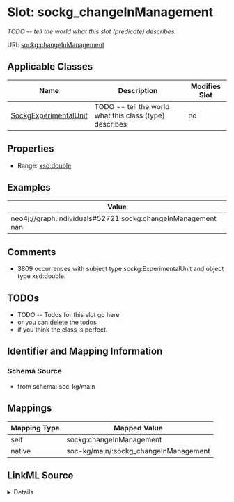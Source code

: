 

# Slot: sockg_changeInManagement


_TODO -- tell the world what this slot (predicate) describes._





URI: [sockg:changeInManagement](http://www.semanticweb.org/sockg/ontologies/2024/0/soil-carbon-ontology/changeInManagement)



<!-- no inheritance hierarchy -->





## Applicable Classes

| Name | Description | Modifies Slot |
| --- | --- | --- |
| [SockgExperimentalUnit](../classes/SockgExperimentalUnit.md) | TODO -- tell the world what this class (type) describes |  no  |







## Properties

* Range: [xsd:double](http://www.w3.org/2001/XMLSchema#double)






## Examples

| Value |
| --- |
| neo4j://graph.individuals#52721 sockg:changeInManagement nan |

## Comments

* 3809 occurrences with subject type sockg:ExperimentalUnit and object type xsd:double.

## TODOs

* TODO -- Todos for this slot go here
* or you can delete the todos
* if you think the class is perfect.

## Identifier and Mapping Information







### Schema Source


* from schema: soc-kg/main




## Mappings

| Mapping Type | Mapped Value |
| ---  | ---  |
| self | sockg:changeInManagement |
| native | soc-kg/main/:sockg_changeInManagement |




## LinkML Source

<details>
```yaml
name: sockg_changeInManagement
description: TODO -- tell the world what this slot (predicate) describes.
todos:
- TODO -- Todos for this slot go here
- or you can delete the todos
- if you think the class is perfect.
comments:
- 3809 occurrences with subject type sockg:ExperimentalUnit and object type xsd:double.
examples:
- value: neo4j://graph.individuals#52721 sockg:changeInManagement nan
from_schema: soc-kg/main
rank: 1000
slot_uri: sockg:changeInManagement
alias: sockg_changeInManagement
domain_of:
- sockg_ExperimentalUnit
range: double

```
</details>
